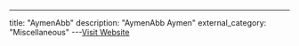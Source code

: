 ---
title: "AymenAbb"
description: "AymenAbb
Aymen"
external_category: "Miscellaneous"
---[Visit Website](https://github.com/AymenAbb)

